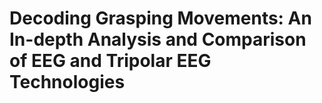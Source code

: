 # Decoding Grasping Movements: An In-depth Analysis and Comparison of EEG and Tripolar EEG Technologies
